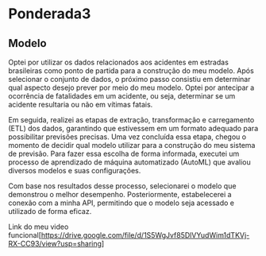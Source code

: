 # Ponderada3

## Modelo
Optei por utilizar os dados relacionados aos acidentes em estradas brasileiras como ponto de partida para a construção do meu modelo. Após selecionar o conjunto de dados, o próximo passo consistiu em determinar qual aspecto desejo prever por meio do meu modelo. Optei por antecipar a ocorrência de fatalidades em um acidente, ou seja, determinar se um acidente resultaria ou não em vítimas fatais.

Em seguida, realizei as etapas de extração, transformação e carregamento (ETL) dos dados, garantindo que estivessem em um formato adequado para possibilitar previsões precisas. Uma vez concluída essa etapa, chegou o momento de decidir qual modelo utilizar para a construção do meu sistema de previsão. Para fazer essa escolha de forma informada, executei um processo de aprendizado de máquina automatizado (AutoML) que avaliou diversos modelos e suas configurações.

Com base nos resultados desse processo, selecionarei o modelo que demonstrou o melhor desempenho. Posteriormente, estabelecerei a conexão com a minha API, permitindo que o modelo seja acessado e utilizado de forma eficaz.

Link do meu video funcional[https://drive.google.com/file/d/1S5WgJvf85DlVYudWim1dTKVj-RX-CC93/view?usp=sharing]
